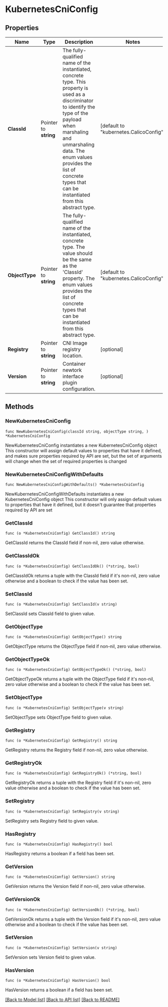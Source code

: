 # KubernetesCniConfig

## Properties

Name | Type | Description | Notes
------------ | ------------- | ------------- | -------------
**ClassId** | Pointer to **string** | The fully-qualified name of the instantiated, concrete type. This property is used as a discriminator to identify the type of the payload when marshaling and unmarshaling data. The enum values provides the list of concrete types that can be instantiated from this abstract type. | [default to "kubernetes.CalicoConfig"]
**ObjectType** | Pointer to **string** | The fully-qualified name of the instantiated, concrete type. The value should be the same as the &#39;ClassId&#39; property. The enum values provides the list of concrete types that can be instantiated from this abstract type. | [default to "kubernetes.CalicoConfig"]
**Registry** | Pointer to **string** | CNI Image registry location. | [optional] 
**Version** | Pointer to **string** | Container newtork interface plugin configuration. | [optional] 

## Methods

### NewKubernetesCniConfig

`func NewKubernetesCniConfig(classId string, objectType string, ) *KubernetesCniConfig`

NewKubernetesCniConfig instantiates a new KubernetesCniConfig object
This constructor will assign default values to properties that have it defined,
and makes sure properties required by API are set, but the set of arguments
will change when the set of required properties is changed

### NewKubernetesCniConfigWithDefaults

`func NewKubernetesCniConfigWithDefaults() *KubernetesCniConfig`

NewKubernetesCniConfigWithDefaults instantiates a new KubernetesCniConfig object
This constructor will only assign default values to properties that have it defined,
but it doesn't guarantee that properties required by API are set

### GetClassId

`func (o *KubernetesCniConfig) GetClassId() string`

GetClassId returns the ClassId field if non-nil, zero value otherwise.

### GetClassIdOk

`func (o *KubernetesCniConfig) GetClassIdOk() (*string, bool)`

GetClassIdOk returns a tuple with the ClassId field if it's non-nil, zero value otherwise
and a boolean to check if the value has been set.

### SetClassId

`func (o *KubernetesCniConfig) SetClassId(v string)`

SetClassId sets ClassId field to given value.


### GetObjectType

`func (o *KubernetesCniConfig) GetObjectType() string`

GetObjectType returns the ObjectType field if non-nil, zero value otherwise.

### GetObjectTypeOk

`func (o *KubernetesCniConfig) GetObjectTypeOk() (*string, bool)`

GetObjectTypeOk returns a tuple with the ObjectType field if it's non-nil, zero value otherwise
and a boolean to check if the value has been set.

### SetObjectType

`func (o *KubernetesCniConfig) SetObjectType(v string)`

SetObjectType sets ObjectType field to given value.


### GetRegistry

`func (o *KubernetesCniConfig) GetRegistry() string`

GetRegistry returns the Registry field if non-nil, zero value otherwise.

### GetRegistryOk

`func (o *KubernetesCniConfig) GetRegistryOk() (*string, bool)`

GetRegistryOk returns a tuple with the Registry field if it's non-nil, zero value otherwise
and a boolean to check if the value has been set.

### SetRegistry

`func (o *KubernetesCniConfig) SetRegistry(v string)`

SetRegistry sets Registry field to given value.

### HasRegistry

`func (o *KubernetesCniConfig) HasRegistry() bool`

HasRegistry returns a boolean if a field has been set.

### GetVersion

`func (o *KubernetesCniConfig) GetVersion() string`

GetVersion returns the Version field if non-nil, zero value otherwise.

### GetVersionOk

`func (o *KubernetesCniConfig) GetVersionOk() (*string, bool)`

GetVersionOk returns a tuple with the Version field if it's non-nil, zero value otherwise
and a boolean to check if the value has been set.

### SetVersion

`func (o *KubernetesCniConfig) SetVersion(v string)`

SetVersion sets Version field to given value.

### HasVersion

`func (o *KubernetesCniConfig) HasVersion() bool`

HasVersion returns a boolean if a field has been set.


[[Back to Model list]](../README.md#documentation-for-models) [[Back to API list]](../README.md#documentation-for-api-endpoints) [[Back to README]](../README.md)


